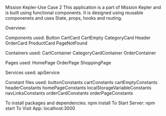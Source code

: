 Mission Kepler-Use Case 2
This application is a part of Mission Kepler and is built using functional components. It is designed using reusable componenets and uses State, props, hooks and routing.

Overview:

Components used:
Button
CartCard
CartEmpty
CategoryCard
Header
OrderCard
ProductCard
PageNotFound

Containers used:
CartContainer
CategoryCardContainer
OrderContainer

Pages used:
HomePage
OrderPage
ShoppingPage

Services used:
apiService

Constant files used:
buttonConstants
cartConstants
cartEmptyConstants
headerConstants
homePageConstants
localStorageVariableConstants
navLinksConstants
orderCardConstants
orderPageConstants


To install packages and dependencies: npm install
To Start Server: npm start
To Visit App: localhost:3000
